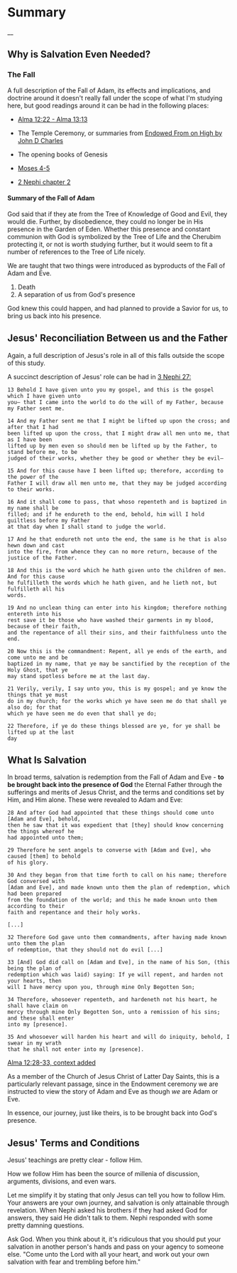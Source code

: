 # Summary
__

## Why is Salvation Even Needed?

### The Fall
A full description of the Fall of Adam, its effects and implications, and doctrine 
around it doesn't really fall under the scope of what I'm studying here, but good 
readings around it can be had in the following places:

* [Alma 12:22 - Alma 13:13](https://site.churchofjesuschrist.org/study/scriptures/bofm/alma/12?lang=eng)

* The Temple Ceremony, or summaries from [Endowed From on High by John D Charles](https://www.amazon.com/Endowed-High-Understanding-Symbols-Endowment/dp/0882906143)

* The opening books of Genesis

* [Moses 4-5](https://site.churchofjesuschrist.org/study/scriptures/pgp/moses/4?lang=eng)

* [2 Nephi chapter 2](https://site.churchofjesuschrist.org/study/scriptures/bofm/2-ne/2?lang=eng)

#### Summary of the Fall of Adam
God said that if they ate from the Tree of Knowledge of Good and Evil, they would die. 
Further, by disobedience, they could no longer be in His presence in the Garden of 
Eden. Whether this presence and constant communion with God is symbolized by 
the Tree of Life and the Cherubim protecting it, or not is worth studying further, but 
it would seem to fit a number of references to the Tree of Life nicely.

We are taught that two things were introduced as byproducts of the Fall of Adam and Eve.

1. Death
2. A separation of us from God's presence

God knew this could happen, and had planned to provide a Savior for us, to bring us 
back into his presence.

## Jesus' Reconciliation Between us and the Father
Again, a full description of Jesus's role in all of this falls outside the scope of 
this study.

A succinct description of Jesus' role can be had in [3 Nephi 27:]()

```
13 Behold I have given unto you my gospel, and this is the gospel which I have given unto
you— that I came into the world to do the will of my Father, because my Father sent me.

14 And my Father sent me that I might be lifted up upon the cross; and after that I had
been lifted up upon the cross, that I might draw all men unto me, that as I have been
lifted up by men even so should men be lifted up by the Father, to stand before me, to be
judged of their works, whether they be good or whether they be evil—

15 And for this cause have I been lifted up; therefore, according to the power of the
Father I will draw all men unto me, that they may be judged according to their works.

16 And it shall come to pass, that whoso repenteth and is baptized in my name shall be
filled; and if he endureth to the end, behold, him will I hold guiltless before my Father
at that day when I shall stand to judge the world.

17 And he that endureth not unto the end, the same is he that is also hewn down and cast
into the fire, from whence they can no more return, because of the justice of the Father.

18 And this is the word which he hath given unto the children of men. And for this cause
he fulfilleth the words which he hath given, and he lieth not, but fulfilleth all his
words.

19 And no unclean thing can enter into his kingdom; therefore nothing entereth into his
rest save it be those who have washed their garments in my blood, because of their faith,
and the repentance of all their sins, and their faithfulness unto the end.

20 Now this is the commandment: Repent, all ye ends of the earth, and come unto me and be
baptized in my name, that ye may be sanctified by the reception of the Holy Ghost, that ye
may stand spotless before me at the last day.

21 Verily, verily, I say unto you, this is my gospel; and ye know the things that ye must
do in my church; for the works which ye have seen me do that shall ye also do; for that
which ye have seen me do even that shall ye do;

22 Therefore, if ye do these things blessed are ye, for ye shall be lifted up at the last
day
```

## What Is Salvation
In broad terms, salvation is redemption from the Fall of Adam and Eve - **to be brought 
back into the presence of God** the Eternal Father through the sufferings and merits 
of Jesus Christ, and the terms and conditions set by Him, and Him alone. These were 
revealed to Adam and Eve:

```
28 And after God had appointed that these things should come unto [Adam and Eve], behold,
then he saw that it was expedient that [they] should know concerning the things whereof he
had appointed unto them;

29 Therefore he sent angels to converse with [Adam and Eve], who caused [them] to behold
of his glory.

30 And they began from that time forth to call on his name; therefore God conversed with
[Adam and Eve], and made known unto them the plan of redemption, which had been prepared
from the foundation of the world; and this he made known unto them according to their
faith and repentance and their holy works.

[...]

32 Therefore God gave unto them commandments, after having made known unto them the plan
of redemption, that they should not do evil [...]

33 [And] God did call on [Adam and Eve], in the name of his Son, (this being the plan of
redemption which was laid) saying: If ye will repent, and harden not your hearts, then
will I have mercy upon you, through mine Only Begotten Son;

34 Therefore, whosoever repenteth, and hardeneth not his heart, he shall have claim on
mercy through mine Only Begotten Son, unto a remission of his sins; and these shall enter
into my [presence].

35 And whosoever will harden his heart and will do iniquity, behold, I swear in my wrath
that he shall not enter into my [presence].
```

[Alma 12:28-33, context added](https://site.churchofjesuschrist.org/study/scriptures/bofm/alma/12?lang=eng)

As a member of the Church of Jesus Christ of Latter Day Saints, this is a particularly 
relevant passage, since in the Endowment ceremony we are instructed to view the story 
of Adam and Eve as though _we_ are Adam or Eve.

In essence, our journey, just like theirs, is to be brought back into God's presence.

## Jesus' Terms and Conditions
Jesus' teachings are pretty clear - follow Him. 

How we follow Him has been the source of millenia of discussion, arguments, divisions, 
and even wars.

Let me simplify it by stating that only Jesus can tell you how to follow Him. Your 
answers are your own journey, and salvation is only attainable through revelation. When 
Nephi asked his brothers if they had asked God for answers, they said He didn't talk 
to them. Nephi responded with some pretty damning questions. 

Ask God. When you think about it, it's ridiculous that you should put your 
salvation in another person's hands and pass on your agency to someone else. "Come 
unto the Lord with all your heart, and work out your own salvation with fear and 
trembling before him."